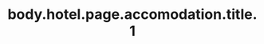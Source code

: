 ---
title: body.hotel.page.accomodation.title.1
featuredImage: ../../../images/hotel/accomodation/accomodation-1.jpg
---                                   